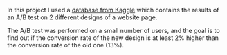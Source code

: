 In this project I used a [database from Kaggle](https://www.kaggle.com/zhangluyuan/ab-testing?select=ab_data.csv) which contains the results of an A/B test on 2 different designs of a website page. 

The A/B test was performed on a small number of users, and the goal is to find out if the conversion rate of the new design is at least 2% higher than the conversion rate of the old one (13%).
